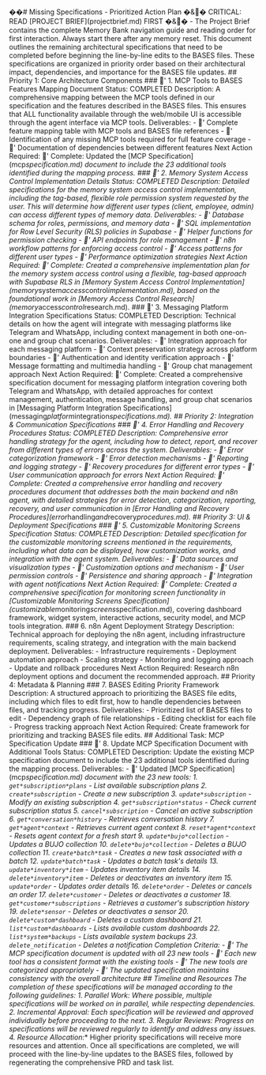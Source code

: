 ��#   M i s s i n g   S p e c i f i c a t i o n s   -   P r i o r i t i z e d   A c t i o n   P l a n     * * �&�  C R I T I C A L :   R E A D 
 [ P R O J E C T   B R I E F ] ( p r o j e c t b r i e f . m d )   F I R S T   �&�* *   -   T h e   P r o j e c t   B r i e f   c o n t a i n s   t h e 
 c o m p l e t e   M e m o r y   B a n k   n a v i g a t i o n   g u i d e   a n d   r e a d i n g   o r d e r   f o r   f i r s t   i n t e r a c t i o n . 
 A l w a y s   s t a r t   t h e r e   a f t e r   a n y   m e m o r y   r e s e t .     T h i s   d o c u m e n t   o u t l i n e s   t h e   r e m a i n i n g 
 a r c h i t e c t u r a l   s p e c i f i c a t i o n s   t h a t   n e e d   t o   b e   c o m p l e t e d   b e f o r e   b e g i n n i n g   t h e 
 l i n e - b y - l i n e   e d i t s   t o   t h e   B A S E S   f i l e s .   T h e s e   s p e c i f i c a t i o n s   a r e   o r g a n i z e d   i n 
 p r i o r i t y   o r d e r   b a s e d   o n   t h e i r   a r c h i t e c t u r a l   i m p a c t ,   d e p e n d e n c i e s ,   a n d   i m p o r t a n c e 
 f o r   t h e   B A S E S   f i l e   u p d a t e s .     # #   P r i o r i t y   1 :   C o r e   A r c h i t e c t u r e   C o m p o n e n t s     # # #   '
 1 .   M C P   T o o l s   t o   B A S E S   F e a t u r e s   M a p p i n g   D o c u m e n t     * * S t a t u s :   C O M P L E T E D * *   
 * * D e s c r i p t i o n : * *   A   c o m p r e h e n s i v e   m a p p i n g   b e t w e e n   t h e   M C P   t o o l s   d e f i n e d   i n   o u r 
 s p e c i f i c a t i o n   a n d   t h e   f e a t u r e s   d e s c r i b e d   i n   t h e   B A S E S   f i l e s .   T h i s   e n s u r e s   t h a t 
 A L L   f u n c t i o n a l i t y   a v a i l a b l e   t h r o u g h   t h e   w e b / m o b i l e   U I   i s   a c c e s s i b l e   t h r o u g h   t h e 
 a g e n t   i n t e r f a c e   v i a   M C P   t o o l s .     * * D e l i v e r a b l e s : * *   -   '  C o m p l e t e   f e a t u r e   m a p p i n g 
 t a b l e   w i t h   M C P   t o o l s   a n d   B A S E S   f i l e   r e f e r e n c e s   -   '  I d e n t i f i c a t i o n   o f   a n y   m i s s i n g 
 M C P   t o o l s   r e q u i r e d   f o r   f u l l   f e a t u r e   c o v e r a g e   -   '  D o c u m e n t a t i o n   o f   d e p e n d e n c i e s 
 b e t w e e n   d i f f e r e n t   f e a t u r e s     * * N e x t   A c t i o n   R e q u i r e d : * *   '  C o m p l e t e :   U p d a t e d   t h e 
 [ M C P   S p e c i f i c a t i o n ] ( m c p * s p e c i f i c a t i o n . m d )   d o c u m e n t   t o   i n c l u d e   t h e   2 3   a d d i t i o n a l 
 t o o l s   i d e n t i f i e d   d u r i n g   t h e   m a p p i n g   p r o c e s s .     # # #   '  2 .   M e m o r y   S y s t e m   A c c e s s 
 C o n t r o l   I m p l e m e n t a t i o n   D e t a i l s     * * S t a t u s :   C O M P L E T E D * *     * * D e s c r i p t i o n : * *   D e t a i l e d 
 s p e c i f i c a t i o n s   f o r   t h e   m e m o r y   s y s t e m   a c c e s s   c o n t r o l   i m p l e m e n t a t i o n ,   i n c l u d i n g 
 t h e   t a g - b a s e d ,   f l e x i b l e   r o l e   p e r m i s s i o n   s y s t e m   r e q u e s t e d   b y   t h e   u s e r .   T h i s   w i l l 
 d e t e r m i n e   h o w   d i f f e r e n t   u s e r   t y p e s   ( c l i e n t ,   e m p l o y e e ,   a d m i n )   c a n   a c c e s s 
 d i f f e r e n t   t y p e s   o f   m e m o r y   d a t a .     * * D e l i v e r a b l e s : * *   -   '  D a t a b a s e   s c h e m a   f o r 
 r o l e s ,   p e r m i s s i o n s ,   a n d   m e m o r y   d a t a   -   '  S Q L   i m p l e m e n t a t i o n   f o r   R o w   L e v e l 
 S e c u r i t y   ( R L S )   p o l i c i e s   i n   S u p a b a s e   -   '  H e l p e r   f u n c t i o n s   f o r   p e r m i s s i o n   c h e c k i n g 
 -   '  A P I   e n d p o i n t s   f o r   r o l e   m a n a g e m e n t   -   '  n 8 n   w o r k f l o w   p a t t e r n s   f o r   e n f o r c i n g 
 a c c e s s   c o n t r o l   -   '  A c c e s s   p a t t e r n s   f o r   d i f f e r e n t   u s e r   t y p e s   -   '  P e r f o r m a n c e 
 o p t i m i z a t i o n   s t r a t e g i e s     * * N e x t   A c t i o n   R e q u i r e d : * *   '  C o m p l e t e :   C r e a t e d   a 
 c o m p r e h e n s i v e   i m p l e m e n t a t i o n   p l a n   f o r   t h e   m e m o r y   s y s t e m   a c c e s s   c o n t r o l   u s i n g   a 
 f l e x i b l e ,   t a g - b a s e d   a p p r o a c h   w i t h   S u p a b a s e   R L S   i n   [ M e m o r y   S y s t e m   A c c e s s   C o n t r o l 
 I m p l e m e n t a t i o n ] ( m e m o r y * s y s t e m * a c c e s s * c o n t r o l * i m p l e m e n t a t i o n . m d ) ,   b a s e d   o n   t h e 
 f o u n d a t i o n a l   w o r k   i n   [ M e m o r y   A c c e s s   C o n t r o l 
 R e s e a r c h ] ( m e m o r y * a c c e s s * c o n t r o l * r e s e a r c h . m d ) .     # # #   '  3 .   M e s s a g i n g   P l a t f o r m 
 I n t e g r a t i o n   S p e c i f i c a t i o n s     * * S t a t u s :   C O M P L E T E D * *     * * D e s c r i p t i o n : * *   T e c h n i c a l 
 d e t a i l s   o n   h o w   t h e   a g e n t   w i l l   i n t e g r a t e   w i t h   m e s s a g i n g   p l a t f o r m s   l i k e   T e l e g r a m 
 a n d   W h a t s A p p ,   i n c l u d i n g   c o n t e x t   m a n a g e m e n t   i n   b o t h   o n e - o n - o n e   a n d   g r o u p   c h a t 
 s c e n a r i o s .     * * D e l i v e r a b l e s : * *   -   '  I n t e g r a t i o n   a p p r o a c h   f o r   e a c h   m e s s a g i n g 
 p l a t f o r m   -   '  C o n t e x t   p r e s e r v a t i o n   s t r a t e g y   a c r o s s   p l a t f o r m   b o u n d a r i e s   -   '
 A u t h e n t i c a t i o n   a n d   i d e n t i t y   v e r i f i c a t i o n   a p p r o a c h   -   '  M e s s a g e   f o r m a t t i n g   a n d 
 m u l t i m e d i a   h a n d l i n g   -   '  G r o u p   c h a t   m a n a g e m e n t   a p p r o a c h     * * N e x t   A c t i o n 
 R e q u i r e d : * *   '  C o m p l e t e :   C r e a t e d   a   c o m p r e h e n s i v e   s p e c i f i c a t i o n   d o c u m e n t   f o r 
 m e s s a g i n g   p l a t f o r m   i n t e g r a t i o n   c o v e r i n g   b o t h   T e l e g r a m   a n d   W h a t s A p p ,   w i t h 
 d e t a i l e d   a p p r o a c h e s   f o r   c o n t e x t   m a n a g e m e n t ,   a u t h e n t i c a t i o n ,   m e s s a g e   h a n d l i n g , 
 a n d   g r o u p   c h a t   s c e n a r i o s   i n   [ M e s s a g i n g   P l a t f o r m   I n t e g r a t i o n 
 S p e c i f i c a t i o n s ] ( m e s s a g i n g * p l a t f o r m * i n t e g r a t i o n * s p e c i f i c a t i o n s . m d ) .     # #   P r i o r i t y 
 2 :   I n t e g r a t i o n   &   C o m m u n i c a t i o n   S p e c i f i c a t i o n s     # # #   '  4 .   E r r o r   H a n d l i n g   a n d 
 R e c o v e r y   P r o c e d u r e s     * * S t a t u s :   C O M P L E T E D * *     * * D e s c r i p t i o n : * *   C o m p r e h e n s i v e   e r r o r 
 h a n d l i n g   s t r a t e g y   f o r   t h e   a g e n t ,   i n c l u d i n g   h o w   t o   d e t e c t ,   r e p o r t ,   a n d   r e c o v e r 
 f r o m   d i f f e r e n t   t y p e s   o f   e r r o r s   a c r o s s   t h e   s y s t e m .     * * D e l i v e r a b l e s : * *   -   '  E r r o r 
 c a t e g o r i z a t i o n   f r a m e w o r k   -   '  E r r o r   d e t e c t i o n   m e c h a n i s m s   -   '  R e p o r t i n g   a n d 
 l o g g i n g   s t r a t e g y   -   '  R e c o v e r y   p r o c e d u r e s   f o r   d i f f e r e n t   e r r o r   t y p e s   -   '  U s e r 
 c o m m u n i c a t i o n   a p p r o a c h   f o r   e r r o r s     * * N e x t   A c t i o n   R e q u i r e d : * *   '  C o m p l e t e :   C r e a t e d 
 a   c o m p r e h e n s i v e   e r r o r   h a n d l i n g   a n d   r e c o v e r y   p r o c e d u r e s   d o c u m e n t   t h a t   a d d r e s s e s 
 b o t h   t h e   m a i n   b a c k e n d   a n d   n 8 n   a g e n t ,   w i t h   d e t a i l e d   s t r a t e g i e s   f o r   e r r o r 
 d e t e c t i o n ,   c a t e g o r i z a t i o n ,   r e p o r t i n g ,   r e c o v e r y ,   a n d   u s e r   c o m m u n i c a t i o n   i n   [ E r r o r 
 H a n d l i n g   a n d   R e c o v e r y   P r o c e d u r e s ] ( e r r o r * h a n d l i n g * a n d * r e c o v e r y * p r o c e d u r e s . m d ) .   
 # #   P r i o r i t y   3 :   U I   &   D e p l o y m e n t   S p e c i f i c a t i o n s     # # #   '  5 .   C u s t o m i z a b l e   M o n i t o r i n g 
 S c r e e n s   S p e c i f i c a t i o n     * * S t a t u s :   C O M P L E T E D * *     * * D e s c r i p t i o n : * *   D e t a i l e d 
 s p e c i f i c a t i o n   f o r   t h e   c u s t o m i z a b l e   m o n i t o r i n g   s c r e e n s   m e n t i o n e d   i n   t h e 
 r e q u i r e m e n t s ,   i n c l u d i n g   w h a t   d a t a   c a n   b e   d i s p l a y e d ,   h o w   c u s t o m i z a t i o n   w o r k s ,   a n d 
 i n t e g r a t i o n   w i t h   t h e   a g e n t   s y s t e m .     * * D e l i v e r a b l e s : * *   -   '  D a t a   s o u r c e s   a n d 
 v i s u a l i z a t i o n   t y p e s   -   '  C u s t o m i z a t i o n   o p t i o n s   a n d   m e c h a n i s m   -   '  U s e r   p e r m i s s i o n 
 c o n t r o l s   -   '  P e r s i s t e n c e   a n d   s h a r i n g   a p p r o a c h   -   '  I n t e g r a t i o n   w i t h   a g e n t 
 n o t i f i c a t i o n s     * * N e x t   A c t i o n   R e q u i r e d : * *   '  C o m p l e t e :   C r e a t e d   a   c o m p r e h e n s i v e 
 s p e c i f i c a t i o n   f o r   m o n i t o r i n g   s c r e e n   f u n c t i o n a l i t y   i n   [ C u s t o m i z a b l e   M o n i t o r i n g 
 S c r e e n s   S p e c i f i c a t i o n ] ( c u s t o m i z a b l e * m o n i t o r i n g * s c r e e n s * s p e c i f i c a t i o n . m d ) , 
 c o v e r i n g   d a s h b o a r d   f r a m e w o r k ,   w i d g e t   s y s t e m ,   i n t e r a c t i v e   a c t i o n s ,   s e c u r i t y 
 m o d e l ,   a n d   M C P   t o o l s   i n t e g r a t i o n .     # # #   6 .   n 8 n   A g e n t   D e p l o y m e n t   S t r a t e g y   
 * * D e s c r i p t i o n : * *   T e c h n i c a l   a p p r o a c h   f o r   d e p l o y i n g   t h e   n 8 n   a g e n t ,   i n c l u d i n g 
 i n f r a s t r u c t u r e   r e q u i r e m e n t s ,   s c a l i n g   s t r a t e g y ,   a n d   i n t e g r a t i o n   w i t h   t h e   m a i n 
 b a c k e n d   d e p l o y m e n t .     * * D e l i v e r a b l e s : * *   -   I n f r a s t r u c t u r e   r e q u i r e m e n t s   - 
 D e p l o y m e n t   a u t o m a t i o n   a p p r o a c h   -   S c a l i n g   s t r a t e g y   -   M o n i t o r i n g   a n d   l o g g i n g 
 a p p r o a c h   -   U p d a t e   a n d   r o l l b a c k   p r o c e d u r e s     * * N e x t   A c t i o n   R e q u i r e d : * *   R e s e a r c h 
 n 8 n   d e p l o y m e n t   o p t i o n s   a n d   d o c u m e n t   t h e   r e c o m m e n d e d   a p p r o a c h .     # #   P r i o r i t y   4 : 
 M e t a d a t a   &   P l a n n i n g     # # #   7 .   B A S E S   E d i t i n g   P r i o r i t y   F r a m e w o r k     * * D e s c r i p t i o n : * *   A 
 s t r u c t u r e d   a p p r o a c h   t o   p r i o r i t i z i n g   t h e   B A S E S   f i l e   e d i t s ,   i n c l u d i n g   w h i c h   f i l e s 
 t o   e d i t   f i r s t ,   h o w   t o   h a n d l e   d e p e n d e n c i e s   b e t w e e n   f i l e s ,   a n d   t r a c k i n g   p r o g r e s s .   
 * * D e l i v e r a b l e s : * *   -   P r i o r i t i z e d   l i s t   o f   B A S E S   f i l e s   t o   e d i t   -   D e p e n d e n c y   g r a p h 
 o f   f i l e   r e l a t i o n s h i p s   -   E d i t i n g   c h e c k l i s t   f o r   e a c h   f i l e   -   P r o g r e s s   t r a c k i n g 
 a p p r o a c h     * * N e x t   A c t i o n   R e q u i r e d : * *   C r e a t e   f r a m e w o r k   f o r   p r i o r i t i z i n g   a n d 
 t r a c k i n g   B A S E S   f i l e   e d i t s .     # #   A d d i t i o n a l   T a s k :   M C P   S p e c i f i c a t i o n   U p d a t e     # # #   '
 8 .   U p d a t e   M C P   S p e c i f i c a t i o n   D o c u m e n t   w i t h   A d d i t i o n a l   T o o l s     * * S t a t u s : 
 C O M P L E T E D * *     * * D e s c r i p t i o n : * *   U p d a t e   t h e   e x i s t i n g   M C P   s p e c i f i c a t i o n   d o c u m e n t   t o 
 i n c l u d e   t h e   2 3   a d d i t i o n a l   t o o l s   i d e n t i f i e d   d u r i n g   t h e   m a p p i n g   p r o c e s s .   
 * * D e l i v e r a b l e s : * *   -   '  U p d a t e d   [ M C P   S p e c i f i c a t i o n ] ( m c p * s p e c i f i c a t i o n . m d )   d o c u m e n t 
 w i t h   t h e   2 3   n e w   t o o l s :       1 . 
 ` g e t * s u b s c r i p t i o n * p l a n s `   -   L i s t   a v a i l a b l e   s u b s c r i p t i o n   p l a n s       2 .   ` c r e a t e * s u b s c r i p t i o n `   -   C r e a t e   a   n e w   s u b s c r i p t i o n       3 .   ` u p d a t e * s u b s c r i p t i o n `   -   M o d i f y   a n   e x i s t i n g   s u b s c r i p t i o n       4 .   ` g e t * s u b s c r i p t i o n * s t a t u s `   -   C h e c k   c u r r e n t   s u b s c r i p t i o n   s t a t u s       5 .   ` c a n c e l * s u b s c r i p t i o n `   -   C a n c e l   a n   a c t i v e   s u b s c r i p t i o n       6 .   ` g e t * c o n v e r s a t i o n * h i s t o r y `   -   R e t r i e v e s   c o n v e r s a t i o n   h i s t o r y       7 .   ` g e t * a g e n t * c o n t e x t `   -   R e t r i e v e s   c u r r e n t   a g e n t   c o n t e x t       8 .   ` r e s e t * a g e n t * c o n t e x t `   -   R e s e t s   a g e n t   c o n t e x t   f o r   a   f r e s h   s t a r t       9 .   ` u p d a t e * b u j o * c o l l e c t i o n `   -   U p d a t e s   a   B U J O   c o l l e c t i o n       1 0 .   ` d e l e t e * b u j o * c o l l e c t i o n `   -   D e l e t e s   a   B U J O   c o l l e c t i o n       1 1 .   ` c r e a t e * b a t c h * t a s k `   -   C r e a t e s   a   n e w   t a s k   a s s o c i a t e d   w i t h   a   b a t c h       1 2 .   ` u p d a t e * b a t c h * t a s k `   -   U p d a t e s   a   b a t c h   t a s k ' s   d e t a i l s       1 3 .   ` u p d a t e * i n v e n t o r y * i t e m `   -   U p d a t e s   i n v e n t o r y   i t e m   d e t a i l s       1 4 .   ` d e l e t e * i n v e n t o r y * i t e m `   -   D e l e t e s   o r   d e a c t i v a t e s   a n   i n v e n t o r y   i t e m       1 5 .   ` u p d a t e * o r d e r `   -   U p d a t e s   o r d e r   d e t a i l s       1 6 .   ` d e l e t e * o r d e r `   -   D e l e t e s   o r   c a n c e l s   a n   o r d e r       1 7 .   ` d e l e t e * c u s t o m e r `   -   D e l e t e s   o r   d e a c t i v a t e s   a   c u s t o m e r       1 8 .   ` g e t * c u s t o m e r * s u b s c r i p t i o n s `   -   R e t r i e v e s   a   c u s t o m e r ' s   s u b s c r i p t i o n   h i s t o r y       1 9 .   ` d e l e t e * s e n s o r `   -   D e l e t e s   o r   d e a c t i v a t e s   a   s e n s o r       2 0 .   ` d e l e t e * c u s t o m * d a s h b o a r d `   -   D e l e t e s   a   c u s t o m   d a s h b o a r d       2 1 .   ` l i s t * c u s t o m * d a s h b o a r d s `   -   L i s t s   a v a i l a b l e   c u s t o m   d a s h b o a r d s       2 2 .   ` l i s t * s y s t e m * b a c k u p s `   -   L i s t s   a v a i l a b l e   s y s t e m   b a c k u p s       2 3 .   ` d e l e t e _ n o t i f i c a t i o n ` 
 -   D e l e t e s   a   n o t i f i c a t i o n     * * C o m p l e t i o n   C r i t e r i a : * *   -   '  T h e   M C P   s p e c i f i c a t i o n 
 d o c u m e n t   i s   u p d a t e d   w i t h   a l l   2 3   n e w   t o o l s   -   '  E a c h   n e w   t o o l   h a s   a   c o n s i s t e n t 
 f o r m a t   w i t h   t h e   e x i s t i n g   t o o l s   -   '  T h e   n e w   t o o l s   a r e   c a t e g o r i z e d   a p p r o p r i a t e l y   - 
 '  T h e   u p d a t e d   s p e c i f i c a t i o n   m a i n t a i n s   c o n s i s t e n c y   w i t h   t h e   o v e r a l l   a r c h i t e c t u r e   
 # #   T i m e l i n e   a n d   R e s o u r c e s     T h e   c o m p l e t i o n   o f   t h e s e   s p e c i f i c a t i o n s   w i l l   b e 
 m a n a g e d   a c c o r d i n g   t o   t h e   f o l l o w i n g   g u i d e l i n e s :     1 .   * * P a r a l l e l   W o r k : * *   W h e r e 
 p o s s i b l e ,   m u l t i p l e   s p e c i f i c a t i o n s   w i l l   b e   w o r k e d   o n   i n   p a r a l l e l ,   w h i l e 
 r e s p e c t i n g   d e p e n d e n c i e s .   2 .   * * I n c r e m e n t a l   A p p r o v a l : * *   E a c h   s p e c i f i c a t i o n   w i l l   b e 
 r e v i e w e d   a n d   a p p r o v e d   i n d i v i d u a l l y   b e f o r e   p r o c e e d i n g   t o   t h e   n e x t .   3 .   * * R e g u l a r 
 R e v i e w s : * *   P r o g r e s s   o n   s p e c i f i c a t i o n s   w i l l   b e   r e v i e w e d   r e g u l a r l y   t o   i d e n t i f y   a n d 
 a d d r e s s   a n y   i s s u e s .   4 .   * * R e s o u r c e   A l l o c a t i o n : * *   H i g h e r   p r i o r i t y   s p e c i f i c a t i o n s 
 w i l l   r e c e i v e   m o r e   r e s o u r c e s   a n d   a t t e n t i o n .     O n c e   a l l   s p e c i f i c a t i o n s   a r e 
 c o m p l e t e d ,   w e   w i l l   p r o c e e d   w i t h   t h e   l i n e - b y - l i n e   u p d a t e s   t o   t h e   B A S E S   f i l e s , 
 f o l l o w e d   b y   r e g e n e r a t i n g   t h e   c o m p r e h e n s i v e   P R D   a n d   t a s k   l i s t .     

